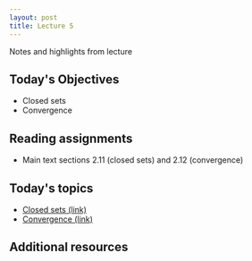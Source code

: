 ```yaml
---
layout: post
title: Lecture 5
---
```


Notes and highlights from lecture

## Today's Objectives

* Closed sets
* Convergence

## Reading assignments

* Main text sections 2.11 (closed sets) and 2.12 (convergence)

## Today's topics
* <a target="_parent" href="https://wcasper.github.io/math414fall2022/topics/008-closed-sets.html">Closed sets (link)</a>
* <a target="_parent" href="https://wcasper.github.io/math414fall2022/topics/009-convergence.html">Convergence (link)</a>

## Additional resources

